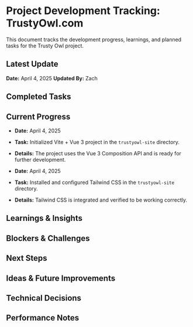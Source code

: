 # Project Development Tracking: TrustyOwl.com

This document tracks the development progress, learnings, and planned tasks for the Trusty Owl project.

## Latest Update
**Date:** April 4, 2025
**Updated By:** Zach

## Completed Tasks

## Current Progress

- **Date:** April 4, 2025
- **Task:** Initialized Vite + Vue 3 project in the `trustyowl-site` directory.
- **Details:** The project uses the Vue 3 Composition API and is ready for further development.

- **Date:** April 4, 2025
- **Task:** Installed and configured Tailwind CSS in the `trustyowl-site` directory.
- **Details:** Tailwind CSS is integrated and verified to be working correctly.

## Learnings & Insights

## Blockers & Challenges

## Next Steps

## Ideas & Future Improvements

## Technical Decisions

## Performance Notes
